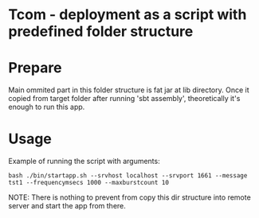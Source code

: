 Tcom - deployment as a script with predefined folder structure
==============================================================

# Prepare
Main ommited part in this folder structure is fat jar at lib directory. 
Once it copied from target folder after running 'sbt assembly',
theoretically it's enough to run this app.

# Usage
Example of running the script with arguments:
```shell
bash ./bin/startapp.sh --srvhost localhost --srvport 1661 --message tst1 --frequencymsecs 1000 --maxburstcount 10
```

NOTE: There is nothing to prevent from copy this dir structure into remote server and start the app from there.

